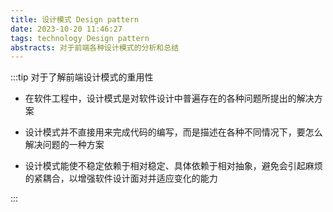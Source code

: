 ```yaml
---
title: 设计模式 Design pattern
date: 2023-10-20 11:46:27
tags: technology Design pattern
abstracts: 对于前端各种设计模式的分析和总结
---
```

:::tip 对于了解前端设计模式的重用性

- 在软件工程中，设计模式是对软件设计中普遍存在的各种问题所提出的解决方案

- 设计模式并不直接用来完成代码的编写，而是描述在各种不同情况下，要怎么解决问题的一种方案

- 设计模式能使不稳定依赖于相对稳定、具体依赖于相对抽象，避免会引起麻烦的紧耦合，以增强软件设计面对并适应变化的能力

:::